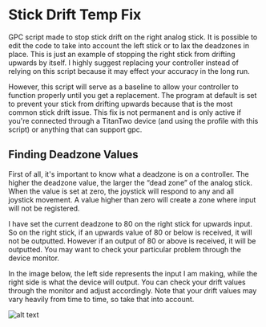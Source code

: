 # Stick Drift Temp Fix
GPC script made to stop stick drift on the right analog stick. It is possible to edit the code to take into account the left stick or to lax the deadzones in place. This is just an example of stopping the right stick from drifting upwards by itself. I highly suggest replacing your controller instead of relying on this script because it may effect your accuracy in the long run.

However, this script will serve as a baseline to allow your controller to function properly until you get a replacement. The program at default is set to prevent your stick from drifting upwards because that is the most common stick drift issue. This fix is not permanent and is only active if you're connected through a TitanTwo device (and using the profile with this script) or anything that can support gpc. 

**Finding Deadzone Values**
----------------------------------------------------------------------------------------------------------------------------
First of all, it's important to know what a deadzone is on a controller. The higher the deadzone value, the larger the “dead zone” of the analog stick. When the value is set at zero, the joystick will respond to any and all joystick movement. A value higher than zero will create a zone where input will not be registered.

I have set the current deadzone to 80 on the right stick for upwards input. So on the right stick, if an upwards value of 80 or below is received, it will not be outputted. However if an output of 80 or above is received, it will be outputted. You may want to check your particular problem through the device monitor.

In the image below, the left side represents the input I am making, while the right side is what the device will output. You can check your drift values through the monitor and adjust accordingly. Note that your drift values may vary heavily from time to time, so take that into account.

![alt text](https://github.com/Kttra/Stick-Drift-Temp-Fix/blob/sub/stick%20drift%20output.png)

